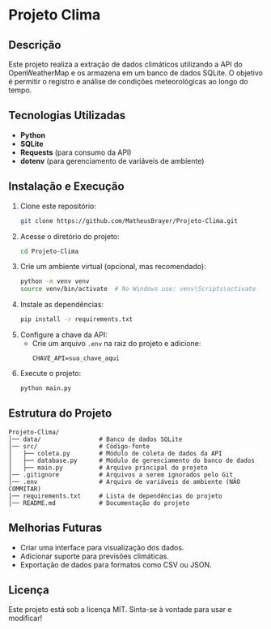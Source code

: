 # Projeto Clima

## Descrição
Este projeto realiza a extração de dados climáticos utilizando a API do OpenWeatherMap e os armazena em um banco de dados SQLite. O objetivo é permitir o registro e análise de condições meteorológicas ao longo do tempo.

## Tecnologias Utilizadas
- **Python**
- **SQLite**
- **Requests** (para consumo da API)
- **dotenv** (para gerenciamento de variáveis de ambiente)

## Instalação e Execução
1. Clone este repositório:
   ```bash
   git clone https://github.com/MatheusBrayer/Projeto-Clima.git
   ```
2. Acesse o diretório do projeto:
   ```bash
   cd Projeto-Clima
   ```
3. Crie um ambiente virtual (opcional, mas recomendado):
   ```bash
   python -m venv venv
   source venv/bin/activate  # No Windows use: venv\Scripts\activate
   ```
4. Instale as dependências:
   ```bash
   pip install -r requirements.txt
   ```
5. Configure a chave da API:
   - Crie um arquivo `.env` na raiz do projeto e adicione:
     ```
     CHAVE_API=sua_chave_aqui
     ```
6. Execute o projeto:
   ```bash
   python main.py
   ```

## Estrutura do Projeto
```
Projeto-Clima/
│── data/                # Banco de dados SQLite
│── src/                 # Código-fonte
│   ├── coleta.py        # Módulo de coleta de dados da API
│   ├── database.py      # Módulo de gerenciamento do banco de dados
│   ├── main.py          # Arquivo principal do projeto
│── .gitignore           # Arquivos a serem ignorados pelo Git
│── .env                 # Arquivo de variáveis de ambiente (NÃO COMMITAR)
│── requirements.txt     # Lista de dependências do projeto
│── README.md            # Documentação do projeto
```

## Melhorias Futuras
- Criar uma interface para visualização dos dados.
- Adicionar suporte para previsões climáticas.
- Exportação de dados para formatos como CSV ou JSON.

## Licença
Este projeto está sob a licença MIT. Sinta-se à vontade para usar e modificar! 

